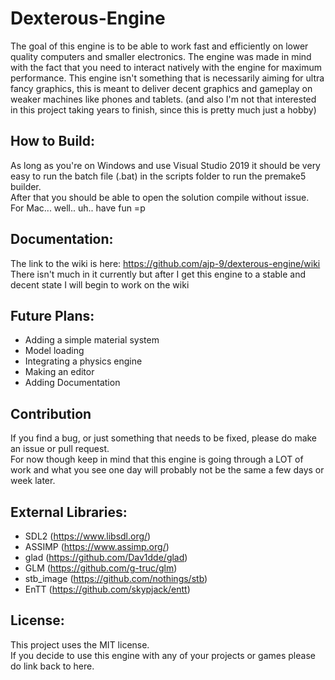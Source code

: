 # Dexterous-Engine
The goal of this engine is to be able to work fast and efficiently on lower quality computers and smaller electronics. The engine was made in mind with the fact that you need to interact natively with the engine for maximum performance. This engine isn't something that is necessarily aiming for ultra fancy graphics, this is meant to deliver decent graphics and gameplay on weaker machines like phones and tablets. (and also I'm not that interested in this project taking years to finish, since this is pretty much just a hobby)

## How to Build:
As long as you're on Windows and use Visual Studio 2019 it should be very easy to run the batch file (.bat) in the scripts folder to run the premake5 builder.  
After that you should be able to open the solution compile without issue.  
For Mac... well.. uh.. have fun =p

## Documentation:
The link to the wiki is here: https://github.com/ajp-9/dexterous-engine/wiki  
There isn't much in it currently but after I get this engine to a stable and decent state I will begin to work on the wiki

## Future Plans:
* Adding a simple material system
* Model loading
* Integrating a physics engine
* Making an editor
* Adding Documentation

## Contribution 
If you find a bug, or just something that needs to be fixed, please do make an issue or pull request.  
For now though keep in mind that this engine is going through a LOT of work and what you see one day will probably not be the same a few days or week later. 

## External Libraries:

- SDL2 (https://www.libsdl.org/)
- ASSIMP (https://www.assimp.org/)
- glad (https://github.com/Dav1dde/glad)
- GLM (https://github.com/g-truc/glm)
- stb_image (https://github.com/nothings/stb)
- EnTT (https://github.com/skypjack/entt)

## License:
This project uses the MIT license.  
If you decide to use this engine with any of your projects or games please do link back to here.
